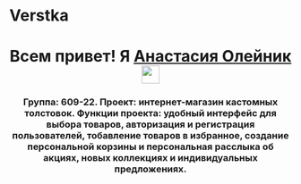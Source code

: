 # Verstka
<h1 align="center">Всем привет! Я <a href="https://moodle.surgu.ru/user/profile.php?id=32823" target="_blank">Анастасия Олейник</a>
<img src="https://github.com/blackcater/blackcater/raw/main/images/Hi.gif" height="32"/></h1>
<h3 align="center">Группа: 609-22. Проект: интернет-магазин кастомных толстовок. Функции проекта: удобный интерфейс для выбора товаров, авторизация и регистрация пользователей, тобавление товаров в избранное, создание персональной корзины и персональная расслыка об акциях, новых коллекциях и индивидуальных предложениях. <h3>
